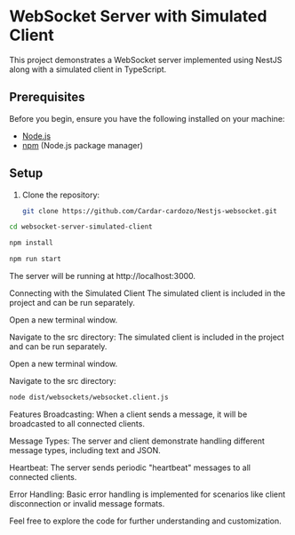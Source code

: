 # WebSocket Server with Simulated Client

This project demonstrates a WebSocket server implemented using NestJS along with a simulated client in TypeScript.

## Prerequisites

Before you begin, ensure you have the following installed on your machine:

- [Node.js](https://nodejs.org/)
- [npm](https://www.npmjs.com/) (Node.js package manager)

## Setup

1. Clone the repository:

   ```bash
   git clone https://github.com/Cardar-cardozo/Nestjs-websocket.git
   ```

```bash
cd websocket-server-simulated-client

npm install

npm run start

```

The server will be running at http://localhost:3000.

Connecting with the Simulated Client
The simulated client is included in the project and can be run separately.

Open a new terminal window.

Navigate to the src directory:
The simulated client is included in the project and can be run separately.

Open a new terminal window.

Navigate to the src directory:

```bash
node dist/websockets/websocket.client.js

```

Features
Broadcasting: When a client sends a message, it will be broadcasted to all connected clients.

Message Types: The server and client demonstrate handling different message types, including text and JSON.

Heartbeat: The server sends periodic "heartbeat" messages to all connected clients.

Error Handling: Basic error handling is implemented for scenarios like client disconnection or invalid message formats.

Feel free to explore the code for further understanding and customization.
